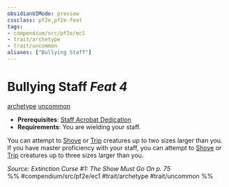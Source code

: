 ```yaml
---
obsidianUIMode: preview
cssclass: pf2e,pf2e-feat
tags:
- compendium/src/pf2e/ec1
- trait/archetype
- trait/uncommon
aliases: ["Bullying Staff"]
---
```

# Bullying Staff  *Feat 4*  
[archetype](archetype.md "Archetype Feat Trait")  [uncommon](uncommon.md "Uncommon Rarity Trait")  

- **Prerequisites**: [Staff Acrobat Dedication](staff-acrobat-dedication-ec1.md)
- **Requirements**: You are wielding your staff.

You can attempt to [Shove](Reference/Rules/Actions/shove.md) or [Trip](Reference/Rules/Actions/trip.md) creatures up to two sizes larger than you. If you have master proficiency with your staff, you can attempt to [Shove](Reference/Rules/Actions/shove.md) or [Trip](Reference/Rules/Actions/trip.md) creatures up to three sizes larger than you.

*Source: Extinction Curse #1: The Show Must Go On p. 75*  
%% #compendium/src/pf2e/ec1 #trait/archetype #trait/uncommon %%